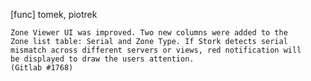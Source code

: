 [func] tomek, piotrek

    Zone Viewer UI was improved. Two new columns were added to the
    Zone list table: Serial and Zone Type. If Stork detects serial
    mismatch across different servers or views, red notification will
    be displayed to draw the users attention.
    (Gitlab #1768)